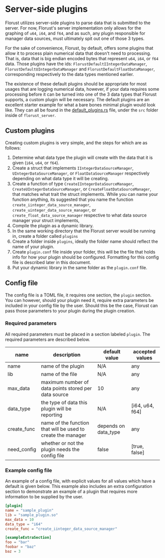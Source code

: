 # Server-side plugins

Florust utilizes server-side plugins to parse data that is submitted to the server. For now, Florust's server implementation only allows for the graphing of `u64`, `i64`, and `f64`, and as such, any plugin responsible for manager data sources, must ultimately spit out one of those 3 types.

For the sake of convenience, Florust, by default, offers some plugins that allow it to process plain numerical data that doesn't need to processing. That is, data that is big endian encoded bytes that represent `u64`, `i64`, or `f64` data. Those plugins have the ids: `FlorustDefaultIIntegerDataManager`, `FlorustDefaultUIntegerDataManager` and `FlorustDefaultFloatDataManager`, corresponding respectively to the data types mentioned earlier.

The existence of these default plugins should be appropriate for most usages that are logging numerical data, however, if your data requires some processing before it can be turned into one of the 3 data types that Florust supports, a custom plugin will be necessary. The default plugins are an excellent starter example for what a bare bones minimal plugin would look like. They can all be found in the [default_plugins.rs](/florust_server/src/default_plugins.rs) file, under the `src` folder inside of `florust_server`.

## Custom plugins

Creating custom plugins is very simple, and the steps for which are as follows:

1. Determine what data type the plugin will create with the data that it is given (`i64`, `u64`, or `f64`).
2. Create a struct that implements `IIntegerDataSourceManager`, `UIntegerDataSourceManager`, or `FloatDataSourceManager` respectively depending on what data type it will be creating.
3. Create a function of type `CreateIIntegerDataSourceManager`, `CreateUIntegerDataSourceManager`, or `CreateFloatDataSourceManager`, that matches what trait the struct implements. While you can name your function anything, its suggested that you name the function `create_iinteger_data_source_manager`, `create_uinteger_data_source_manager`, or `create_float_data_source_manager` respective to what data source manager your struct implements,
4. Compile the plugin as a dynamic library.
5. In the same working directory that the Florust server would be running in, create a folder called `plugins`
6. Create a folder inside `plugins`, ideally the folder name should reflect the name of your plugin.
7. Create `plugin.conf` file inside your folder, this will be the file that holds info for how your plugin should be configured. Formatting for this config file is described later in this document.
8. Put your dynamic library in the same folder as the `plugin.conf` file.

## Config file

The config file is a TOML file, it requires one section, the `plugin` section. You can however, should your plugin need it, require extra parameters be included in your config file by the user. Should this be the case, Florust can pass those parameters to your plugin during the plugin creation.

### Required parameters

All required parameters must be placed in a section labeled `plugin`. The required parameters are described below.

| name        | description                                                  | default value        | accepted values |
| ----------- | ------------------------------------------------------------ | -------------------- | --------------- |
| name        | name of the plugin                                           | N/A                  | any             |
| lib         | name of the file                                             | N/A                  | any             |
| max_data    | maximum number of data points stored per data source         | 10                   | any             |
| data_type   | the type of data this plugin will be reporting               | N/A                  | [i64, u64, f64] |
| create_func | name of the function that will be used to create the manager | depends on data_type | any             |
| need_config | whether or not the plugin needs the config file              | false                | [true, false]   |

### Example config file

An example of a config file, with explicit values for all values which have a default is given below. This example also includes an extra configuration section to demonstrate an example of a plugin that requires more information to be supplied by the user.

```toml
[plugin]
name = "sample_plugin"
lib = "sample_plugin.so"
max_data = 10
data_type = "i64"
create_func = "create_iinteger_data_source_manager"

[exampleExtraSection]
foo = "bar"
foobar = "baz"
baz = 3
```
